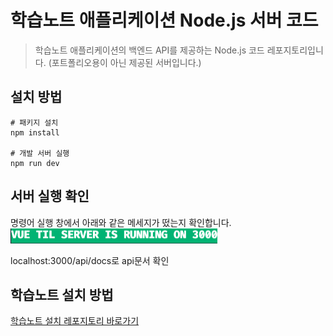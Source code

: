 # 학습노트 애플리케이션 Node.js 서버 코드

> 학습노트 애플리케이션의 백엔드 API를 제공하는 Node.js 코드 레포지토리입니다. (포트폴리오용이 아닌 제공된 서버입니다.)

## 설치 방법

```
# 패키지 설치
npm install

# 개발 서버 실행
npm run dev
```

## 서버 실행 확인

명령어 실행 창에서 아래와 같은 메세지가 떴는지 확인합니다.   
<img src="./images/success-log.png" style="max-width:100%;">

localhost:3000/api/docs로 api문서 확인

## 학습노트 설치 방법

[학습노트 설치 레포지토리 바로가기](https://github.com/elisabethyoon/React-NoteApp)
